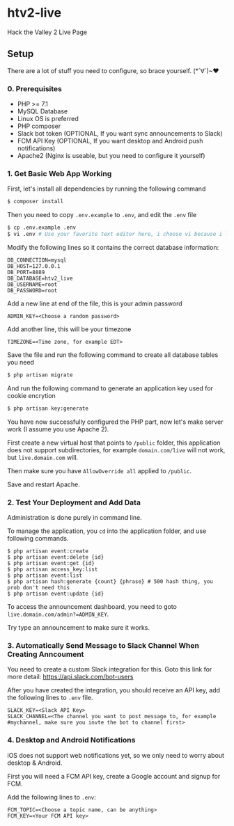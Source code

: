 # htv2-live
Hack the Valley 2 Live Page

## Setup

There are a lot of stuff you need to configure, so brace yourself. (*´∀`)~♥

### 0. Prerequisites
* PHP >= 7.1
* MySQL Database
* Linux OS is preferred
* PHP composer
* Slack bot token (OPTIONAL, If you want sync announcements to Slack)
* FCM API Key (OPTIONAL, If you want desktop and Android push notifications)
* Apache2 (Nginx is useable, but you need to configure it yourself)

### 1. Get Basic Web App Working

First, let's install all dependencies by running the following command
```bash
$ composer install
```

Then you need to copy `.env.example` to `.env`, and edit the `.env` file

```bash
$ cp .env.example .env
$ vi .env # Use your favorite text editor here, i choose vi because i like it
```

Modify the following lines so it contains the correct database information:

```
DB_CONNECTION=mysql
DB_HOST=127.0.0.1
DB_PORT=8889
DB_DATABASE=htv2_live
DB_USERNAME=root
DB_PASSWORD=root
```

Add a new line at end of the file, this is your admin password

```
ADMIN_KEY=<Choose a random password>
```

Add another line, this will be your timezone

```
TIMEZONE=<Time zone, for example EDT>
```

Save the file and run the following command to create all database tables you need

```bash
$ php artisan migrate
```

And run the following command to generate an application key used for cookie encrytion

```bash
$ php artisan key:generate
```

You have now successfully configured the PHP part, now let's make server work (I assume you use Apache 2).

First create a new virtual host that points to `/public` folder, this application does not support subdirectories, for example `domain.com/live` will not work, but `live.domain.com` will.

Then make sure you have `AllowOverride all` applied to `/public`.

Save and restart Apache.

### 2. Test Your Deployment and Add Data

Administration is done purely in command line.

To manage the application, you `cd` into the application folder, and use following commands.

```
$ php artisan event:create
$ php artisan event:delete {id}
$ php artisan event:get {id}
$ php artisan access_key:list
$ php artisan event:list
$ php artisan hash:generate {count} {phrase} # 500 hash thing, you prob don't need this
$ php artisan event:update {id}
```

To access the announcement dashboard, you need to goto `live.domain.com/admin?=ADMIN_KEY`.

Try type an announcement to make sure it works.

### 3. Automatically Send Message to Slack Channel When Creating Anncoument

You need to create a custom Slack integration for this. Goto this link for more detail: https://api.slack.com/bot-users

After you have created the integration, you should receive an API key, add the following lines to `.env` file.

```
SLACK_KEY=<Slack API Key>
SLACK_CHANNEL=<The channel you want to post message to, for example #mychannel, make sure you invte the bot to channel first>
```

### 4. Desktop and Android Notifications
iOS does not support web notifications yet, so we only need to worry about desktop & Android.

First you will need a FCM API key, create a Google account and signup for FCM.

Add the following lines to `.env`:

```
FCM_TOPIC=<Choose a topic name, can be anything>
FCM_KEY=<Your FCM API key>
```
